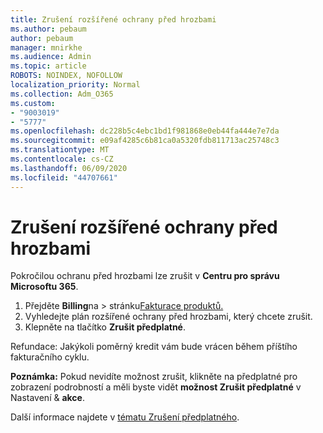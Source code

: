```yaml
---
title: Zrušení rozšířené ochrany před hrozbami
ms.author: pebaum
author: pebaum
manager: mnirkhe
ms.audience: Admin
ms.topic: article
ROBOTS: NOINDEX, NOFOLLOW
localization_priority: Normal
ms.collection: Adm_O365
ms.custom:
- "9003019"
- "5777"
ms.openlocfilehash: dc228b5c4ebc1bd1f981868e0eb44fa444e7e7da
ms.sourcegitcommit: e09af4285c6b81ca0a5320fdb811713ac25748c3
ms.translationtype: MT
ms.contentlocale: cs-CZ
ms.lasthandoff: 06/09/2020
ms.locfileid: "44707661"
---
```

# <a name="cancel-advanced-threat-protection"></a>Zrušení rozšířené ochrany před hrozbami

Pokročilou ochranu před hrozbami lze zrušit v **Centru pro správu Microsoftu 365**.

1. Přejděte **Billing**na  >  stránku[Fakturace produktů.](https://go.microsoft.com/fwlink/p/?linkid=842054)
2. Vyhledejte plán rozšířené ochrany před hrozbami, který chcete zrušit.
3. Klepněte na tlačítko **Zrušit předplatné**.

Refundace: Jakýkoli poměrný kredit vám bude vrácen během příštího fakturačního cyklu.

**Poznámka:** Pokud nevidíte možnost zrušit, klikněte na předplatné pro zobrazení podrobností a měli byste vidět **možnost Zrušit předplatné** v Nastavení & **akce**.

Další informace najdete v [tématu Zrušení předplatného](https://docs.microsoft.com/microsoft-365/commerce/subscriptions/cancel-your-subscription).
